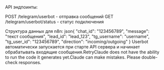 API эндпоинты:

POST /telegram/userbot - отправка сообщений
GET /telegram/userbot/status - статус подключения

Структура данных для n8n:
json{
  "chat_id": "123456789",
  "message": "текст сообщения", 
  "lead_id": "lead_123",
  "tg_username": "username",
  "tg_user_id": "123456789",
  "direction": "incoming/outgoing"
}
Userbot автоматически запускается при старте API сервера и начинает обрабатывать входящие сообщения.RetryClaude does not have the ability to run the code it generates yet.Claude can make mistakes. Please double-check responses.